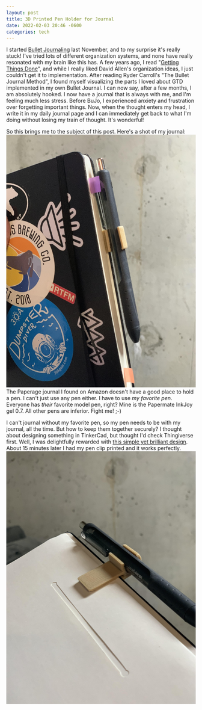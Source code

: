 ```yaml
---
layout: post
title: 3D Printed Pen Holder for Journal
date: 2022-02-03 20:46 -0600
categories: tech
---
```

I started [Bullet Journaling](https://bulletjournal.com/) last November, and
to my surprise it's really stuck!  I've tried lots of different organization
systems, and none have really resonated with my brain like this has. A few
years ago, I read "[Getting Things Done](https://gettingthingsdone.com/)", and while I really
liked David Allen's organization ideas, I just couldn't get it to
implementation.  After reading Ryder Carroll's "The Bullet Journal Method",
I found myself visualizing the parts I loved about GTD implemented in my
own Bullet Journal. I can now say, after a few months, I am absolutely hooked.
I now have a journal that is always with me, and I'm feeling much less stress.
Before BuJo, I experienced anxiety and frustration over forgetting important
things. Now, when the thought enters my head, I write it in my daily journal page
and I can immediately get back to what I'm doing without losing my train of
thought.  It's wonderful!

So this brings me to the subject of this post. Here's a shot of my journal:
![image](/assets/images/penholder1.jpg)  
The Paperage journal I found on Amazon doesn't have a good place to hold a pen.
I can't just use any pen either. I have to use *my favorite pen*. Everyone has *their*
favorite model pen, right? Mine is the Papermate InkJoy gel 0.7. All other pens
are inferior. Fight me! ;-)

I can't journal without my favorite pen, so my pen needs to be with my journal,
all the time. But how to keep them together securely? I thought about designing
something in TinkerCad, but thought I'd check Thingiverse first. Well, I was
delightfully rewarded with [this simple yet brilliant design](https://www.thingiverse.com/thing:1782329).
About 15 minutes later I had my pen clip printed and it works perfectly.
![image](/assets/images/penholder2.jpg)
